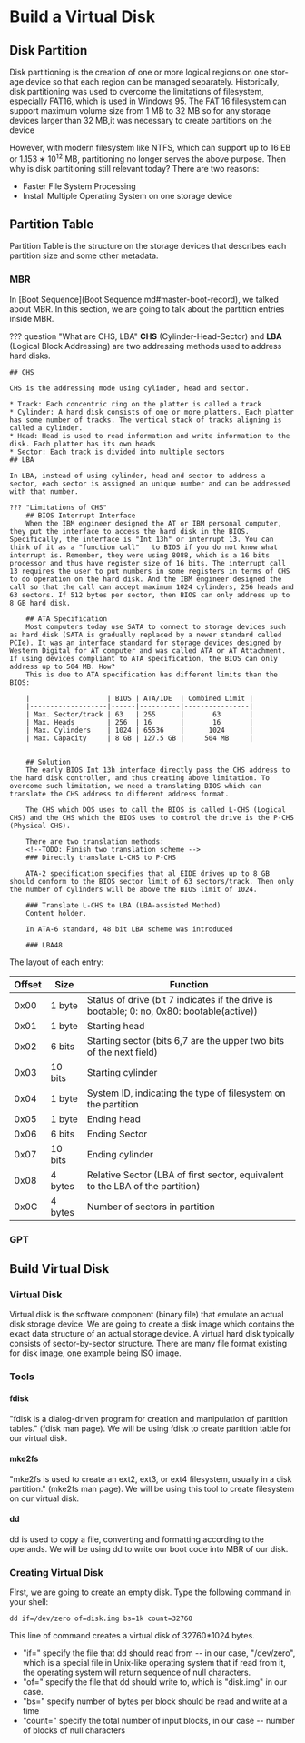 # Build a Virtual Disk

## Disk Partition

Disk partitioning is the creation of one or more logical regions on one stor-age  device  so  that  each  region  can  be  managed  separately.   Historically,  disk partitioning was used to overcome the limitations of filesystem, especially FAT16, which is used in Windows 95.  The FAT 16 filesystem can support maximum volume size from 1 MB to 32 MB so for any storage devices larger than 32 MB,it was necessary to create partitions on the device

However,  with  modern  filesystem  like  NTFS,  which  can  support  up  to  $16$ EB or $1.153∗10^{12}$ MB, partitioning no longer serves the above purpose.  Then why is disk partitioning still relevant today? There are two reasons:

* Faster File System Processing
* Install Multiple Operating System on one storage device

## Partition Table

Partition Table is the structure on the storage devices that describes each partition size and some other metadata.

### MBR

In [Boot Sequence](Boot Sequence.md#master-boot-record), we talked about MBR. In this section, we are going to talk about the partition entries inside MBR.

??? question "What are CHS, LBA"
    **CHS** (Cylinder-Head-Sector) and **LBA** (Logical Block Addressing) are two addressing methods used to address hard disks.

    ## CHS

    CHS is the addressing mode using cylinder, head and sector.

    * Track: Each concentric ring on the platter is called a track
    * Cylinder: A hard disk consists of one or more platters. Each platter has some number of tracks. The vertical stack of tracks aligning is called a cylinder.
    * Head: Head is used to read information and write information to the disk. Each platter has its own heads
    * Sector: Each track is divided into multiple sectors
    ## LBA

    In LBA, instead of using cylinder, head and sector to address a sector, each sector is assigned an unique number and can be addressed with that number.

    ??? "Limitations of CHS"
        ## BIOS Interrupt Interface
        When the IBM engineer designed the AT or IBM personal computer, they put the interface to access the hard disk in the BIOS. Specifically, the interface is "Int 13h" or interrupt 13. You can think of it as a "function call"   to BIOS if you do not know what interrupt is. Remember, they were using 8088, which is a 16 bits processor and thus have register size of 16 bits. The interrupt call 13 requires the user to put numbers in some registers in terms of CHS to do operation on the hard disk. And the IBM engineer designed the call so that the call can accept maximum 1024 cylinders, 256 heads and 63 sectors. If 512 bytes per sector, then BIOS can only address up to   8 GB hard disk.

        ## ATA Specification
        Most computers today use SATA to connect to storage devices such as hard disk (SATA is gradually replaced by a newer standard called PCIe). It was an interface standard for storage devices designed by Western Digital for AT computer and was called ATA or AT Attachment. If using devices compliant to ATA specification, the BIOS can only address up to 504 MB. How?
        This is due to ATA specification has different limits than the BIOS:

        |                   | BIOS | ATA/IDE  | Combined Limit |
        |-------------------|------|----------|----------------|
        | Max. Sector/track | 63   | 255      |       63       |
        | Max. Heads        | 256  | 16       |       16       |
        | Max. Cylinders    | 1024 | 65536    |      1024      |
        | Max. Capacity     | 8 GB | 127.5 GB |     504 MB     |


        ## Solution
        The early BIOS Int 13h interface directly pass the CHS address to the hard disk controller, and thus creating above limitation. To overcome such limitation, we need a translating BIOS which can translate the CHS address to different address format.

        The CHS which DOS uses to call the BIOS is called L-CHS (Logical CHS) and the CHS which the BIOS uses to control the drive is the P-CHS (Physical CHS).

        There are two translation methods:
        <!--TODO: Finish two translation scheme -->
        ### Directly translate L-CHS to P-CHS

        ATA-2 specification specifies that al EIDE drives up to 8 GB should conform to the BIOS sector limit of 63 sectors/track. Then only the number of cylinders will be above the BIOS limit of 1024.

        ### Translate L-CHS to LBA (LBA-assisted Method)
        Content holder.

        In ATA-6 standard, 48 bit LBA scheme was introduced

        ### LBA48


The layout of each entry:

| Offset | Size    | Function                                                                                  |
|--------|---------|-------------------------------------------------------------------------------------------|
| 0x00   | 1 byte  | Status of drive (bit 7 indicates if the drive is bootable; 0: no, 0x80: bootable(active)) |
| 0x01   | 1 byte  | Starting head                                                                             |
| 0x02   | 6 bits  | Starting sector (bits 6,7 are the upper two bits of the next field)                       |
| 0x03   | 10 bits | Starting cylinder                                                                         |
| 0x04   | 1 byte  | System ID, indicating the type of filesystem on the partition                             |
| 0x05   | 1 byte  | Ending head                                                                               |
| 0x06   | 6 bits  | Ending Sector                                                                             |
| 0x07   | 10 bits | Ending cylinder                                                                           |
| 0x08   | 4 bytes | Relative Sector (LBA of first sector, equivalent to the LBA of the partition)             |
| 0x0C   | 4 bytes | Number of sectors in partition                                                            |
<!--TODO: draw a diagram for above table -->

### GPT

## Build Virtual Disk

### Virtual Disk

Virtual disk is the software component (binary file) that emulate an actual disk storage device. We are going to create a disk image which contains the exact data structure of an actual storage device. A virtual hard disk typically consists of sector-by-sector structure. There are many file format existing for disk image, one example being ISO image. 

### Tools

#### fdisk

"fdisk is a dialog-driven program for creation and manipulation of partition tables." (fdisk man page). We will be using fdisk to create partition table for our virtual disk.

#### mke2fs

"mke2fs is used to create an ext2, ext3, or ext4 filesystem, usually in a disk partition." (mke2fs man page). We will be using this tool to create filesystem on our virtual disk.

#### dd

dd is used to copy a file, converting and formatting according to the operands. We will be using dd to write our boot code into MBR of our disk.

### Creating Virtual Disk

FIrst, we are going to create an empty disk. Type the following command in your shell:

``` shell
dd if=/dev/zero of=disk.img bs=1k count=32760
```
This line of command creates a virtual disk of 32760*1024 bytes. 

* "if=" specify the file that dd should read from -- in our case, "/dev/zero", which is a special file in Unix-like operating system that if read from it, the operating system will return sequence of null characters. 
* "of=" specify the file that dd should write to, which is "disk.img" in our case. 
* "bs=" specify number of bytes per block should be read and write at a time
* "count=" specify the total number of input blocks, in our case -- number of blocks of null characters

